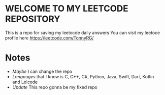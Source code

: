 # WELCOME TO MY LEETCODE REPOSITORY
This is a repo for saving my leetocde daily answers
You can visit my leetoce profile here https://leetcode.com/TonnyRG/

# Notes
- *Maybe* I can change the repo
- *Langauges* that I know is C, C++, C#, Python, Java, Swift, Dart, Kotlin and Lolcode
- *Update* This repo gonna be my fixed repo
